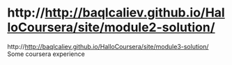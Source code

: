# http://http://baqlcaliev.github.io/HalloCoursera/site/module2-solution/
  http://http://baqlcaliev.github.io/HalloCoursera/site/module3-solution/
Some coursera experience 
